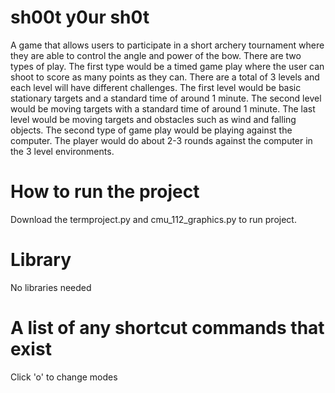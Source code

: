 # sh00t y0ur sh0t

A game that allows users to participate in a short archery tournament where they are able to control the angle and power of the bow. There are two types of play. The first type would be a timed game play where the user can shoot to score as many points as they can. There are a total of 3 levels and each level will have different challenges. The first level would be basic stationary targets and a standard time of around 1 minute. The second level would be moving targets with a standard time of around 1 minute. The last level would be moving targets and obstacles such as wind and falling objects. The second type of game play would be playing against the computer. The player would do about 2-3 rounds against the computer in the 3 level environments. 

# How to run the project 
Download the termproject.py and cmu_112_graphics.py to run project. 

# Library 
No libraries needed

# A list of any shortcut commands that exist
Click 'o' to change modes
